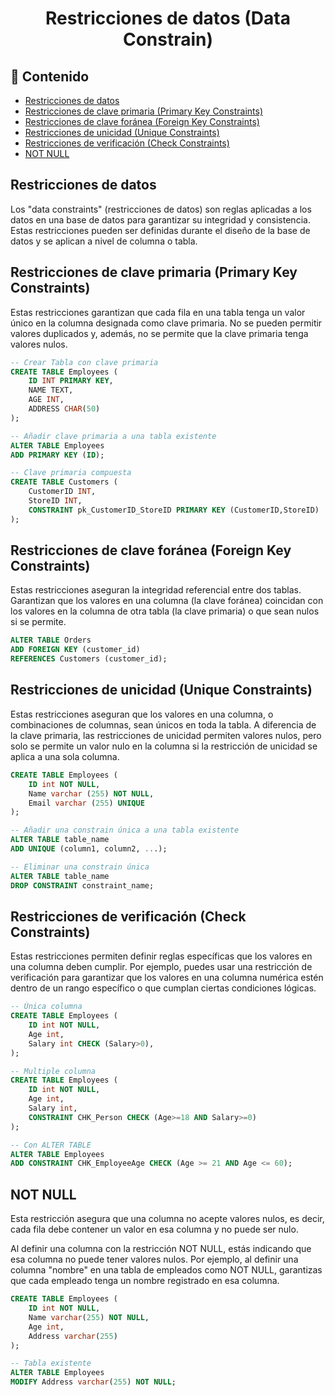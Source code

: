 <h1 align="center">Restricciones de datos (Data Constrain)</h1>

<h2>📑 Contenido</h2>

- [Restricciones de datos](#restricciones-de-datos)
- [Restricciones de clave primaria (Primary Key Constraints)](#restricciones-de-clave-primaria-primary-key-constraints)
- [Restricciones de clave foránea (Foreign Key Constraints)](#restricciones-de-clave-foránea-foreign-key-constraints)
- [Restricciones de unicidad (Unique Constraints)](#restricciones-de-unicidad-unique-constraints)
- [Restricciones de verificación (Check Constraints)](#restricciones-de-verificación-check-constraints)
- [NOT NULL](#not-null)

## Restricciones de datos

Los "data constraints" (restricciones de datos) son reglas aplicadas a los datos en una base de datos para garantizar su integridad y consistencia. Estas restricciones pueden ser definidas durante el diseño de la base de datos y se aplican a nivel de columna o tabla.

## Restricciones de clave primaria (Primary Key Constraints)

Estas restricciones garantizan que cada fila en una tabla tenga un valor único en la columna designada como clave primaria. No se pueden permitir valores duplicados y, además, no se permite que la clave primaria tenga valores nulos.

```sql
-- Crear Tabla con clave primaria
CREATE TABLE Employees (
    ID INT PRIMARY KEY,
    NAME TEXT,
    AGE INT,
    ADDRESS CHAR(50)
);

-- Añadir clave primaria a una tabla existente
ALTER TABLE Employees
ADD PRIMARY KEY (ID);

-- Clave primaria compuesta
CREATE TABLE Customers (
    CustomerID INT,
    StoreID INT,
    CONSTRAINT pk_CustomerID_StoreID PRIMARY KEY (CustomerID,StoreID)
);
```

## Restricciones de clave foránea (Foreign Key Constraints)

Estas restricciones aseguran la integridad referencial entre dos tablas. Garantizan que los valores en una columna (la clave foránea) coincidan con los valores en la columna de otra tabla (la clave primaria) o que sean nulos si se permite.

```sql
ALTER TABLE Orders
ADD FOREIGN KEY (customer_id)
REFERENCES Customers (customer_id);
```

## Restricciones de unicidad (Unique Constraints)

Estas restricciones aseguran que los valores en una columna, o combinaciones de columnas, sean únicos en toda la tabla. A diferencia de la clave primaria, las restricciones de unicidad permiten valores nulos, pero solo se permite un valor nulo en la columna si la restricción de unicidad se aplica a una sola columna.

```sql
CREATE TABLE Employees (
    ID int NOT NULL,
    Name varchar (255) NOT NULL,
    Email varchar (255) UNIQUE
);

-- Añadir una constrain única a una tabla existente
ALTER TABLE table_name
ADD UNIQUE (column1, column2, ...);

-- Eliminar una constrain única
ALTER TABLE table_name
DROP CONSTRAINT constraint_name;
```

## Restricciones de verificación (Check Constraints)

Estas restricciones permiten definir reglas específicas que los valores en una columna deben cumplir. Por ejemplo, puedes usar una restricción de verificación para garantizar que los valores en una columna numérica estén dentro de un rango específico o que cumplan ciertas condiciones lógicas.

```sql
-- Única columna
CREATE TABLE Employees (
    ID int NOT NULL,
    Age int,
    Salary int CHECK (Salary>0),
);

-- Multiple columna
CREATE TABLE Employees (
    ID int NOT NULL,
    Age int,
    Salary int,
    CONSTRAINT CHK_Person CHECK (Age>=18 AND Salary>=0)
);

-- Con ALTER TABLE
ALTER TABLE Employees
ADD CONSTRAINT CHK_EmployeeAge CHECK (Age >= 21 AND Age <= 60);
```

## NOT NULL

Esta restricción asegura que una columna no acepte valores nulos, es decir, cada fila debe contener un valor en esa columna y no puede ser nulo.

Al definir una columna con la restricción NOT NULL, estás indicando que esa columna no puede tener valores nulos. Por ejemplo, al definir una columna "nombre" en una tabla de empleados como NOT NULL, garantizas que cada empleado tenga un nombre registrado en esa columna.

```sql
CREATE TABLE Employees (
    ID int NOT NULL,
    Name varchar(255) NOT NULL,
    Age int,
    Address varchar(255)
);

-- Tabla existente
ALTER TABLE Employees
MODIFY Address varchar(255) NOT NULL;
```
